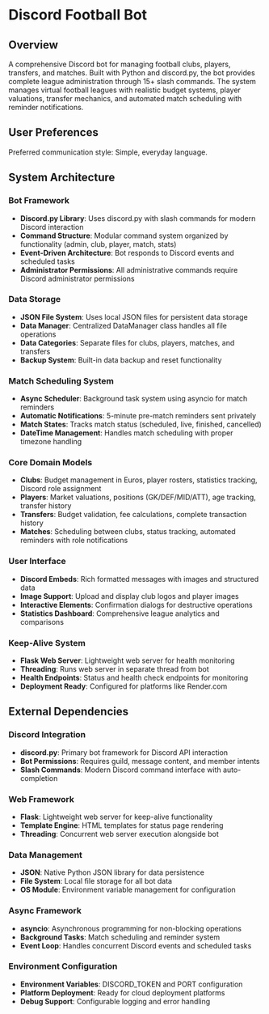 # Discord Football Bot

## Overview

A comprehensive Discord bot for managing football clubs, players, transfers, and matches. Built with Python and discord.py, the bot provides complete league administration through 15+ slash commands. The system manages virtual football leagues with realistic budget systems, player valuations, transfer mechanics, and automated match scheduling with reminder notifications.

## User Preferences

Preferred communication style: Simple, everyday language.

## System Architecture

### Bot Framework
- **Discord.py Library**: Uses discord.py with slash commands for modern Discord interaction
- **Command Structure**: Modular command system organized by functionality (admin, club, player, match, stats)
- **Event-Driven Architecture**: Bot responds to Discord events and scheduled tasks
- **Administrator Permissions**: All administrative commands require Discord administrator permissions

### Data Storage
- **JSON File System**: Uses local JSON files for persistent data storage
- **Data Manager**: Centralized DataManager class handles all file operations
- **Data Categories**: Separate files for clubs, players, matches, and transfers
- **Backup System**: Built-in data backup and reset functionality

### Match Scheduling System
- **Async Scheduler**: Background task system using asyncio for match reminders
- **Automatic Notifications**: 5-minute pre-match reminders sent privately
- **Match States**: Tracks match status (scheduled, live, finished, cancelled)
- **DateTime Management**: Handles match scheduling with proper timezone handling

### Core Domain Models
- **Clubs**: Budget management in Euros, player rosters, statistics tracking, Discord role assignment
- **Players**: Market valuations, positions (GK/DEF/MID/ATT), age tracking, transfer history
- **Transfers**: Budget validation, fee calculations, complete transaction history
- **Matches**: Scheduling between clubs, status tracking, automated reminders with role notifications

### User Interface
- **Discord Embeds**: Rich formatted messages with images and structured data
- **Image Support**: Upload and display club logos and player images
- **Interactive Elements**: Confirmation dialogs for destructive operations
- **Statistics Dashboard**: Comprehensive league analytics and comparisons

### Keep-Alive System
- **Flask Web Server**: Lightweight web server for health monitoring
- **Threading**: Runs web server in separate thread from bot
- **Health Endpoints**: Status and health check endpoints for monitoring
- **Deployment Ready**: Configured for platforms like Render.com

## External Dependencies

### Discord Integration
- **discord.py**: Primary bot framework for Discord API interaction
- **Bot Permissions**: Requires guild, message content, and member intents
- **Slash Commands**: Modern Discord command interface with auto-completion

### Web Framework
- **Flask**: Lightweight web server for keep-alive functionality
- **Template Engine**: HTML templates for status page rendering
- **Threading**: Concurrent web server execution alongside bot

### Data Management
- **JSON**: Native Python JSON library for data persistence
- **File System**: Local file storage for all bot data
- **OS Module**: Environment variable management for configuration

### Async Framework
- **asyncio**: Asynchronous programming for non-blocking operations
- **Background Tasks**: Match scheduling and reminder system
- **Event Loop**: Handles concurrent Discord events and scheduled tasks

### Environment Configuration
- **Environment Variables**: DISCORD_TOKEN and PORT configuration
- **Platform Deployment**: Ready for cloud deployment platforms
- **Debug Support**: Configurable logging and error handling